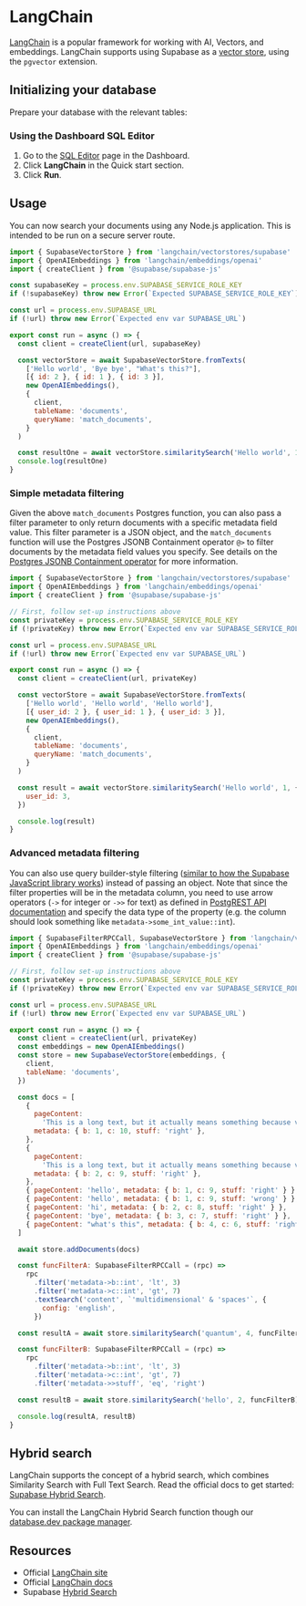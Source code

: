 # LangChain

[LangChain](https://langchain.com/) is a popular framework for working with AI, Vectors, and embeddings. LangChain supports using Supabase as a [vector store](https://js.langchain.com/docs/modules/indexes/vector_stores/integrations/supabase), using the `pgvector` extension.

## Initializing your database

Prepare your database with the relevant tables:

### Using the Dashboard SQL Editor

1. Go to the [SQL Editor](https://supabase.com/dashboard/project/_/sql) page in the Dashboard.
2. Click **LangChain** in the Quick start section.
3. Click **Run**.

## Usage

You can now search your documents using any Node.js application. This is intended to be run on a secure server route.

```javascript
import { SupabaseVectorStore } from 'langchain/vectorstores/supabase'
import { OpenAIEmbeddings } from 'langchain/embeddings/openai'
import { createClient } from '@supabase/supabase-js'

const supabaseKey = process.env.SUPABASE_SERVICE_ROLE_KEY
if (!supabaseKey) throw new Error(`Expected SUPABASE_SERVICE_ROLE_KEY`)

const url = process.env.SUPABASE_URL
if (!url) throw new Error(`Expected env var SUPABASE_URL`)

export const run = async () => {
  const client = createClient(url, supabaseKey)

  const vectorStore = await SupabaseVectorStore.fromTexts(
    ['Hello world', 'Bye bye', "What's this?"],
    [{ id: 2 }, { id: 1 }, { id: 3 }],
    new OpenAIEmbeddings(),
    {
      client,
      tableName: 'documents',
      queryName: 'match_documents',
    }
  )

  const resultOne = await vectorStore.similaritySearch('Hello world', 1)
  console.log(resultOne)
}
```

### Simple metadata filtering

Given the above `match_documents` Postgres function, you can also pass a filter parameter to only return documents with a specific metadata field value. This filter parameter is a JSON object, and the `match_documents` function will use the Postgres JSONB Containment operator `@>` to filter documents by the metadata field values you specify. See details on the [Postgres JSONB Containment operator](https://www.postgresql.org/docs/current/datatype-json.html#JSON-CONTAINMENT) for more information.

```javascript
import { SupabaseVectorStore } from 'langchain/vectorstores/supabase'
import { OpenAIEmbeddings } from 'langchain/embeddings/openai'
import { createClient } from '@supabase/supabase-js'

// First, follow set-up instructions above
const privateKey = process.env.SUPABASE_SERVICE_ROLE_KEY
if (!privateKey) throw new Error(`Expected env var SUPABASE_SERVICE_ROLE_KEY`)

const url = process.env.SUPABASE_URL
if (!url) throw new Error(`Expected env var SUPABASE_URL`)

export const run = async () => {
  const client = createClient(url, privateKey)

  const vectorStore = await SupabaseVectorStore.fromTexts(
    ['Hello world', 'Hello world', 'Hello world'],
    [{ user_id: 2 }, { user_id: 1 }, { user_id: 3 }],
    new OpenAIEmbeddings(),
    {
      client,
      tableName: 'documents',
      queryName: 'match_documents',
    }
  )

  const result = await vectorStore.similaritySearch('Hello world', 1, {
    user_id: 3,
  })

  console.log(result)
}
```

### Advanced metadata filtering

You can also use query builder-style filtering ([similar to how the Supabase JavaScript library works](https://supabase.com/docs/reference/javascript/using-filters)) instead of passing an object. Note that since the filter properties will be in the metadata column, you need to use arrow operators (`->` for integer or `->>` for text) as defined in [PostgREST API documentation](https://postgrest.org/en/stable/references/api/tables_views.html?highlight=operators#json-columns) and specify the data type of the property (e.g. the column should look something like `metadata->some_int_value::int`).

```javascript
import { SupabaseFilterRPCCall, SupabaseVectorStore } from 'langchain/vectorstores/supabase'
import { OpenAIEmbeddings } from 'langchain/embeddings/openai'
import { createClient } from '@supabase/supabase-js'

// First, follow set-up instructions above
const privateKey = process.env.SUPABASE_SERVICE_ROLE_KEY
if (!privateKey) throw new Error(`Expected env var SUPABASE_SERVICE_ROLE_KEY`)

const url = process.env.SUPABASE_URL
if (!url) throw new Error(`Expected env var SUPABASE_URL`)

export const run = async () => {
  const client = createClient(url, privateKey)
  const embeddings = new OpenAIEmbeddings()
  const store = new SupabaseVectorStore(embeddings, {
    client,
    tableName: 'documents',
  })

  const docs = [
    {
      pageContent:
        'This is a long text, but it actually means something because vector database does not understand Lorem Ipsum. So I would need to expand upon the notion of quantum fluff, a theoretical concept where subatomic particles coalesce to form transient multidimensional spaces. Yet, this abstraction holds no real-world application or comprehensible meaning, reflecting a cosmic puzzle.',
      metadata: { b: 1, c: 10, stuff: 'right' },
    },
    {
      pageContent:
        'This is a long text, but it actually means something because vector database does not understand Lorem Ipsum. So I would need to proceed by discussing the echo of virtual tweets in the binary corridors of the digital universe. Each tweet, like a pixelated canary, hums in an unseen frequency, a fascinatingly perplexing phenomenon that, while conjuring vivid imagery, lacks any concrete implication or real-world relevance, portraying a paradox of multidimensional spaces in the age of cyber folklore.',
      metadata: { b: 2, c: 9, stuff: 'right' },
    },
    { pageContent: 'hello', metadata: { b: 1, c: 9, stuff: 'right' } },
    { pageContent: 'hello', metadata: { b: 1, c: 9, stuff: 'wrong' } },
    { pageContent: 'hi', metadata: { b: 2, c: 8, stuff: 'right' } },
    { pageContent: 'bye', metadata: { b: 3, c: 7, stuff: 'right' } },
    { pageContent: "what's this", metadata: { b: 4, c: 6, stuff: 'right' } },
  ]

  await store.addDocuments(docs)

  const funcFilterA: SupabaseFilterRPCCall = (rpc) =>
    rpc
      .filter('metadata->b::int', 'lt', 3)
      .filter('metadata->c::int', 'gt', 7)
      .textSearch('content', `'multidimensional' & 'spaces'`, {
        config: 'english',
      })

  const resultA = await store.similaritySearch('quantum', 4, funcFilterA)

  const funcFilterB: SupabaseFilterRPCCall = (rpc) =>
    rpc
      .filter('metadata->b::int', 'lt', 3)
      .filter('metadata->c::int', 'gt', 7)
      .filter('metadata->>stuff', 'eq', 'right')

  const resultB = await store.similaritySearch('hello', 2, funcFilterB)

  console.log(resultA, resultB)
}
```

## Hybrid search

LangChain supports the concept of a hybrid search, which combines Similarity Search with Full Text Search. Read the official docs to get started: [Supabase Hybrid Search](https://js.langchain.com/docs/modules/indexes/retrievers/supabase-hybrid).

You can install the LangChain Hybrid Search function though our [database.dev package manager](https://database.dev/langchain/hybrid_search).

## Resources

- Official [LangChain site](https://langchain.com/)
- Official [LangChain docs](https://js.langchain.com/docs/modules/indexes/vector_stores/integrations/supabase)
- Supabase [Hybrid Search](https://js.langchain.com/docs/modules/indexes/retrievers/supabase-hybrid)
